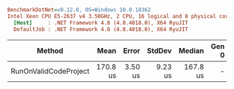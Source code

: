 ``` ini

BenchmarkDotNet=v0.12.0, OS=Windows 10.0.18362
Intel Xeon CPU E5-2637 v4 3.50GHz, 2 CPU, 16 logical and 8 physical cores
  [Host]     : .NET Framework 4.8 (4.8.4018.0), X64 RyuJIT
  DefaultJob : .NET Framework 4.8 (4.8.4018.0), X64 RyuJIT


```
|                Method |     Mean |   Error |  StdDev |   Median | Gen 0 | Gen 1 | Gen 2 | Allocated |
|---------------------- |---------:|--------:|--------:|---------:|------:|------:|------:|----------:|
| RunOnValidCodeProject | 170.8 us | 3.50 us | 9.23 us | 167.8 us |     - |     - |     - |         - |
